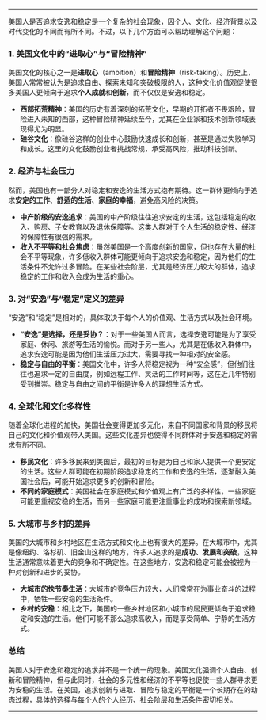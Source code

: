 
---

美国人是否追求安逸和稳定是一个复杂的社会现象，因个人、文化、经济背景以及时代变化的不同而有所不同。不过，以下几个方面可以帮助理解这个问题：

### 1. **美国文化中的“进取心”与“冒险精神”**

美国文化的核心之一是**进取心**（ambition）和**冒险精神**（risk-taking）。历史上，美国人常常被认为是追求自由、探索未知和突破极限的人，这种文化价值观促使很多美国人更倾向于追求**个人成就**和**创新**，而不仅仅是安逸和稳定。

- **西部拓荒精神**：美国的历史有着深刻的拓荒文化，早期的开拓者不畏艰险，冒险进入未知的西部，这种冒险精神延续至今，尤其在企业家和技术创新领域表现得尤为明显。
- **硅谷文化**：像硅谷这样的创业中心鼓励快速成长和创新，甚至是通过失败学习和成长。这里的文化鼓励创业者挑战常规，承受高风险，推动科技创新。

### 2. **经济与社会压力**

然而，美国也有一部分人对稳定和安逸的生活方式抱有期待。这一群体更倾向于追求**安定的工作**、**舒适的生活**、**家庭的幸福**，避免高风险的决策。

- **中产阶级的安逸追求**：美国的中产阶级往往追求安定的生活，这包括稳定的收入、购房、子女教育以及退休保障等。这类人群对于个人生活的稳定性、经济的保障性有很强的需求。
- **收入不平等和社会焦虑**：虽然美国是一个高度创新的国家，但也存在大量的社会不平等现象，许多低收入群体可能更倾向于追求安逸和稳定，因为他们的生活条件不允许过多冒险。在某些社会阶层，尤其是经济压力较大的群体，追求稳定的工作和收入会成为生活的重心。

### 3. **对“安逸”与“稳定”定义的差异**

“安逸”和“稳定”是相对的，具体取决于每个人的价值观、生活方式以及社会环境。

- **“安逸”是选择，还是妥协？**：对于一些美国人而言，选择安逸可能是为了享受家庭、休闲、旅游等生活的愉悦。而对于另一些人，尤其是在低收入群体中，追求安逸可能是因为他们生活压力过大，需要寻找一种相对的安全感。
- **稳定与自由的平衡**：美国文化中，许多人将稳定视为一种“安全感”，但他们往往也追求一定的自由度，例如远程工作、灵活的工作时间等，这在近几年特别受到推崇。稳定与自由之间的平衡是许多人的理想生活方式。

### 4. **全球化和文化多样性**

随着全球化进程的加快，美国社会变得更加多元化，来自不同国家和背景的移民将自己的文化和价值观带入美国。这些文化差异也使得不同群体对于安逸和稳定的需求有所不同。

- **移民文化**：许多移民来到美国后，最初的目标是为自己和家人提供一个更安定的生活。这些人群可能在初期阶段追求稳定的工作和安逸的生活，逐渐融入美国社会后，可能开始追求更多的创新和冒险。
- **不同的家庭模式**：美国社会在家庭模式和价值观上有广泛的多样性，一些家庭可能更重视安稳的生活，而另一些家庭可能更注重事业的成功和探索新领域。

### 5. **大城市与乡村的差异**

美国的大城市和乡村地区在生活方式和文化上也有很大的差异。在大城市中，尤其是像纽约、洛杉矶、旧金山这样的地方，许多人追求的是**成功、发展和突破**，这种生活通常意味着更大的竞争和不确定性。在这些地方，安逸和稳定可能会被视为一种对创新和进步的妥协。

- **大城市的快节奏生活**：大城市的竞争压力较大，人们常常在为事业奋斗的过程中，牺牲一些安稳的生活条件。
- **乡村的安稳**：相比之下，美国的一些乡村地区和小城市的居民更倾向于追求稳定和安逸的生活。他们可能不那么追求高收入，而是享受简单、宁静的生活方式。

### 总结

美国人对于安逸和稳定的追求并不是一个统一的现象。美国文化强调个人自由、创新和冒险精神，但与此同时，社会的多元性和经济的不平等也促使一些人群寻求更为安稳的生活。在美国，追求创新与进取、冒险与稳定的平衡是一个长期存在的动态过程，具体的选择与每个人的个人经历、社会阶层和生活条件密切相关。

---


